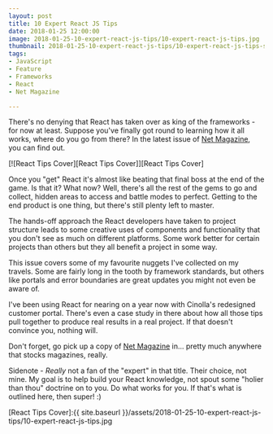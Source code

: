 ```yaml
---
layout: post
title: 10 Expert React JS Tips
date: 2018-01-25 12:00:00
image: 2018-01-25-10-expert-react-js-tips/10-expert-react-js-tips.jpg
thumbnail: 2018-01-25-10-expert-react-js-tips/10-expert-react-js-tips-sm.jpg
tags:
- JavaScript
- Feature
- Frameworks
- React
- Net Magazine

---
```


There's no denying that React has taken over as king of the frameworks - for now at least. Suppose you've finally got round to learning how it all works, where do you go from there? In the latest issue of [Net Magazine][Net Magazine], you can find out.

[![React Tips Cover][React Tips Cover]][React Tips Cover]

Once you "get" React it's almost like beating that final boss at the end of the game. Is that it? What now? Well, there's all the rest of the gems to go and collect, hidden areas to access and battle modes to perfect. Getting to the end product is one thing, but there's still plenty left to master.

The hands-off approach the React developers have taken to project structure leads to some creative uses of components and functionality that you don't see as much on different platforms. Some work better for certain projects than others but they all benefit a project in some way.

This issue covers some of my favourite nuggets I've collected on my travels. Some are fairly long in the tooth by framework standards, but others like portals and error boundaries are great updates you might not even be aware of.

I've been using React for nearing on a year now with Cinolla's redesigned customer portal. There's even a case study in there about how all those tips pull together to produce real results in a real project. If that doesn't convince you, nothing will.

Don't forget, go pick up a copy of [Net Magazine][Net Magazine] in... pretty much anywhere that stocks magazines, really.

Sidenote - _Really_ not a fan of the "expert" in that title. Their choice, not mine. My goal is to help build your React knowledge, not spout some "holier than thou" doctrine on to you. Do what works for you. If that's what is outlined here, then super! :)

[React Tips Cover]:{{ site.baseurl }}/assets/2018-01-25-10-expert-react-js-tips/10-expert-react-js-tips.jpg

[Net Magazine]:https://www.myfavouritemagazines.co.uk/design/net-magazine-back-issues/net-march-2018-issue-303/
[Cinolla]:https://www.cinolla.com/